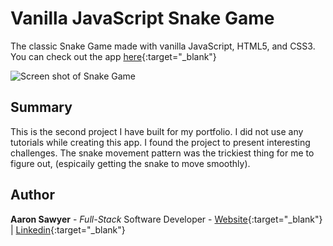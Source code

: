 # Vanilla JavaScript Snake Game
The classic Snake Game made with vanilla JavaScript, HTML5, and CSS3.
You can check out the app [here](https://snakegame.aarondevon.com/){:target="_blank"}

![Screen shot of Snake Game](https://ch3302files.storage.live.com/y4mefXOmC4PiKjryduO2u_8W0RSZZe_hKG6wVyyAjfKppwmrE8xMtewpgqre01Aev5rI6oWijilinrz12l5gR9mr510X5Z7okm0YDT5L33BhSXbge5v605QPu1J55o2J4wKw9vmtBmdvs50eC7lKCkQJBSdErsCH4jcbcbPIWxNIcDxIdMqERN7hMdCYEPZerYH?width=660&height=630&cropmode=none)

## Summary
This is the second project I have built for my portfolio. I did not use any tutorials while creating this app.
I found the project to present interesting challenges. The snake movement pattern was the trickiest thing for me to figure out, (espicaily getting the snake to move smoothly).


## Author
**Aaron Sawyer** - *Full-Stack* Software Developer - [Website](https://www.aarondevon.com/){:target="_blank"} | [Linkedin](https://www.linkedin.com/in/aarondsawyer/){:target="_blank"}
